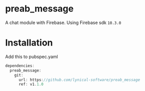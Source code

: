 # preab_message

A chat module with Firebase.
Using Firebase sdk `10.3.0`

# Installation

Add this to pubspec.yaml

```dart
dependencies:
  preab_message:
    git:
      url: https://github.com/lynical-software/preab_message
      ref: v1.1.0
```